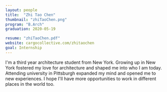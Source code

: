 ```yaml
---
layout: people
title:  "Zhi Tao Chen"
thumbnail: "zhiTaoChen.png"
program: "B.Arch"
graduation: 2020-05-19

resume: "zhiTaoChen.pdf"
website: cargocollective.com/zhitaochen
goal: Internship
---
```


I'm a third year architecture student from New York. Growing up in New York fostered my love for architecture and shaped me into who I am today. Attending university in Pittsburgh expanded my mind and opened me to new experiences. I hope I'll have more opportunities to work in different places in the world too.
